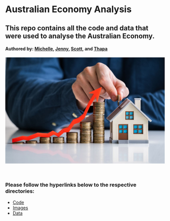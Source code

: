 # Australian Economy Analysis

## This repo contains all the code and data that were used to analyse the Australian Economy.
#### Authored by: [Michelle](https://github.com/MishQ666), [Jenny](https://github.com/jennyntd), [Scott](https://github.com/Bomegolf), and [Thapa](https://github.com/TribThapa)

<p align="center">
    <img src="/Images/InvProp.jpg" width="1500">
</p>


<p>&nbsp;</p>

### Please follow the hyperlinks below to the respective directories:

- [Code](https://github.com/TribThapa/PropertyAnalysis/tree/main/Code)
- [Images](https://github.com/TribThapa/PropertyAnalysis/tree/main/Images)
- [Data](https://github.com/TribThapa/PropertyAnalysis/tree/main/data)